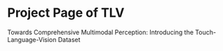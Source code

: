 # Project Page of TLV
Towards Comprehensive Multimodal Perception: Introducing the Touch-Language-Vision Dataset